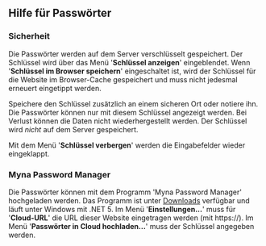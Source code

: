﻿
## Hilfe für Passwörter

### Sicherheit

Die Passwörter werden auf dem Server verschlüsselt gespeichert.
Der Schlüssel wird über das Menü '**Schlüssel anzeigen**' eingeblendet.
Wenn '**Schlüssel im Browser speichern**' eingeschaltet ist, wird der Schlüssel
für die Website im Browser-Cache gespeichert und muss nicht jedesmal erneuert eingetippt werden.

Speichere den Schlüssel zusätzlich an einem sicheren Ort oder notiere ihn.
Die Passwörter können nur mit diesem Schlüssel angezeigt werden.
Bei Verlust können die Daten nicht wiederhergestellt werden.
Der Schlüssel wird *nicht* auf dem Server gespeichert.

Mit dem Menü '**Schlüssel verbergen**' werden die Eingabefelder wieder eingeklappt.

### Myna Password Manager

Die Passwörter können mit dem Programm 'Myna Password Manager' hochgeladen werden.
Das Programm ist unter [Downloads](/markdown?page=downloads) verfügbar und läuft unter Windows mit .NET 5.
Im Menü '**Einstellungen...**' muss für '**Cloud-URL**' die URL dieser Website eingetragen werden (mit https://).
Im Menü '**Passwörter in Cloud hochladen...**' muss der Schlüssel angegeben werden.